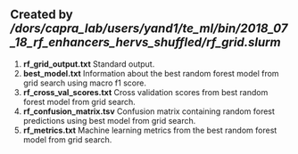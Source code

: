## Created by */dors/capra_lab/users/yand1/te_ml/bin/2018_07_18_rf_enhancers_hervs_shuffled/rf_grid.slurm*
1. **rf_grid_output.txt**
Standard output.
2. **best_model.txt**
Information about the best random forest model from grid search using macro f1 score.
3. **rf_cross_val_scores.txt**
Cross validation scores from best random forest model from grid search.
4. **rf_confusion_matrix.tsv**
Confusion matrix containing random forest predictions using best model from grid search.
5. **rf_metrics.txt**
Machine learning metrics from the best random forest model from grid search.
